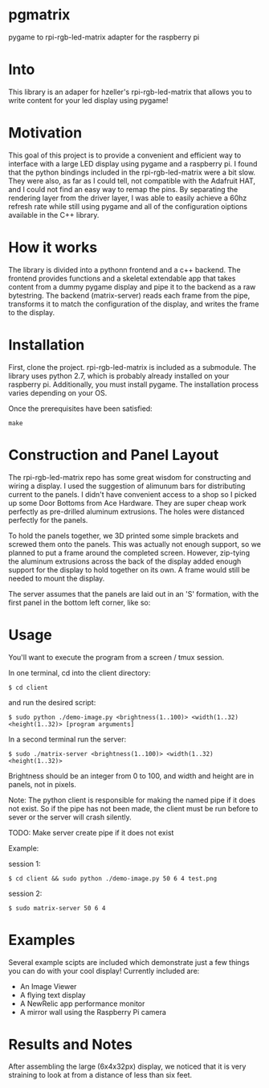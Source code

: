 # pgmatrix
pygame to rpi-rgb-led-matrix adapter for the raspberry pi

# Into
This library is an adaper for hzeller's rpi-rgb-led-matrix that allows you to write content for your led display using pygame!

# Motivation
This goal of this project is to provide a convenient and efficient way to interface with a large LED display using pygame and a raspberry pi. I found that the python bindings included in the rpi-rgb-led-matrix were a bit slow. They were also, as far as I could tell, not compatible with the Adafruit HAT, and I could not find an easy way to remap the pins. By separating the rendering layer from the driver layer, I was able to easily achieve a 60hz refresh rate while still using pygame and all of the configuration oiptions available in the C++ library.

# How it works
The library is divided into a pythonn frontend and a c++ backend. The frontend provides functions and a skeletal extendable app that takes content from a dummy pygame display and pipe it to the backend as a raw bytestring. The backend (matrix-server) reads each frame from the pipe, transforms it to match the configuration of the display, and writes the frame to the display.

# Installation
First, clone the project. rpi-rgb-led-matrix is included as a submodule.
The library uses python 2.7, which is probably already installed on your raspberry pi.
Additionally, you must install pygame. The installation process varies depending on your OS.

Once the prerequisites have been satisfied:

`make`


# Construction and Panel Layout
The rpi-rgb-led-matrix repo has some great wisdom for constructing and wiring a display. I used the suggestion of alimunum bars for distributing current to the panels. I didn't have convenient access to a shop so I picked up some Door Bottoms from Ace Hardware. They are super cheap work perfectly as pre-drilled aluminum extrusions. The holes were distanced perfectly for the panels.

To hold the panels together, we 3D printed some simple brackets and screwed them onto the panels. This was actually not enough support, so we planned to put a frame around the completed screen. However, zip-tying the aluminum extrusions across the back of the display added enough support for the display to hold together on its own. A frame would still be needed to mount the display.

The server assumes that the panels are laid out in an 'S' formation, with the first panel in the bottom left corner, like so:


# Usage
You'll want to execute the program from a screen / tmux session.

In one terminal, cd into the client directory:

`$ cd client`

and run the desired script:

`$ sudo python ./demo-image.py <brightness(1..100)> <width(1..32) <height(1..32)> [program arguments]`

In a second terminal run the server:

`$ sudo ./matrix-server <brightness(1..100)> <width(1..32) <height(1..32)>`

Brightness should be an integer from 0 to 100, and width and height are in panels, not in pixels.

Note: The python client is responsible for making the named pipe if it does not exist. So if the pipe has not been made, the client must be run before to sever or the server will crash silently.

TODO: Make server create pipe if it does not exist

Example:

session 1:

`$ cd client && sudo python ./demo-image.py 50 6 4 test.png`

session 2:

`$ sudo matrix-server 50 6 4`

# Examples

Several example scipts are included which demonstrate just a few things you can do with your cool display!
Currently included are:
- An Image Viewer
- A flying text display
- A NewRelic app performance monitor
- A mirror wall using the Raspberry Pi camera

# Results and Notes
After assembling the large (6x4x32px) display, we noticed that it is very straining to look at from a distance of less than six feet. 

